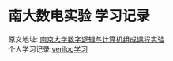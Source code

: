 # 南大数电实验 学习记录
原文地址: [南京大学数字逻辑与计算机组成课程实验](https://nju-projectn.github.io/dlco-lecture-note/index.html)  
个人学习记录:[verilog学习](https://sin-kider.github.io/2023-03-18-ysyx-%E9%A2%84%E5%AD%A6%E4%B9%A0%E9%98%B6%E6%AE%B5-verilog%E5%AD%A6%E4%B9%A0-%E6%90%AD%E5%BB%BAverilator%E4%BB%BF%E7%9C%9F%E7%8E%AF%E5%A2%83)